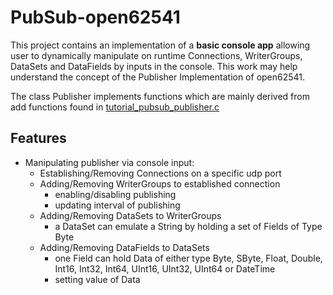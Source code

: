 # PubSub-open62541
This project contains an implementation of a **basic console app** allowing user to dynamically manipulate on runtime Connections, WriterGroups, DataSets and DataFields by inputs in the console. This work may help understand the concept of the Publisher Implementation of open62541.

The class Publisher implements functions which are mainly derived from add functions found in [tutorial_pubsub_publisher.c](https://github.com/open62541/open62541/blob/master/examples/pubsub/tutorial_pubsub_publish.c)

## Features
  - Manipulating publisher via console input:
    - Establishing/Removing Connections on a specific udp port 
    - Adding/Removing WriterGroups to established connection
      - enabling/disabling publishing
      - updating interval of publishing
    - Adding/Removing DataSets to WriterGroups
      - a DataSet can emulate a String by holding a set of Fields of Type Byte
    - Adding/Removing DataFields to DataSets
      - one Field can hold Data of either type Byte, SByte, Float, Double, Int16, Int32, Int64, UInt16, UInt32, UInt64 or DateTime
      - setting value of Data

